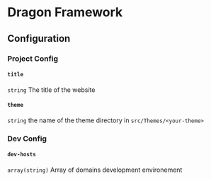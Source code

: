 # Dragon Framework

## Configuration

### Project Config

#### `title`
`string` The title of the website

#### `theme`
`string` the name of the theme directory in `src/Themes/<your-theme>`


### Dev Config

#### `dev-hosts`
`array(string)` Array of domains development environement